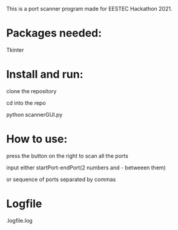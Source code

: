 This is a port scanner program made for EESTEC Hackathon 2021.

# Packages needed:
Tkinter

# Install and run:
clone the repository

cd into the repo

python scannerGUI.py

# How to use:
press the button on the right to scan all the ports

input either startPort-endPort(2 numbers and - betweeen them)

or sequence of ports separated by commas

# Logfile
.logfile.log
